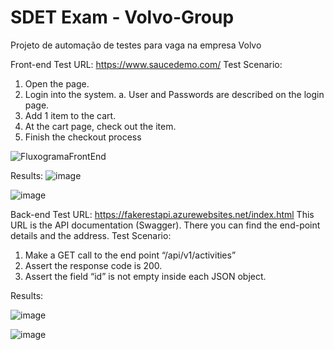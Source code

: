 # SDET Exam - Volvo-Group
Projeto de automação de testes para vaga na empresa Volvo

Front-end Test 
URL: https://www.saucedemo.com/ Test Scenario: 

1. Open the page. 
2. Login into the system. 
	a. User and Passwords are described on the login page. 
3. Add 1 item to the cart. 
4. At the cart page, check out the item. 
5. Finish the checkout process


![FluxogramaFrontEnd](https://github.com/user-attachments/assets/c2665b9b-455c-4a2f-a1ac-717a917184ed)


Results:
![image](https://github.com/user-attachments/assets/182e4e7c-63d6-4f31-a396-7574f341d906)

![image](https://github.com/user-attachments/assets/2cbbc566-c8ed-44a2-908b-5e38be132a2b)

 
Back-end Test 
URL: https://fakerestapi.azurewebsites.net/index.html This URL is the API documentation (Swagger). 
There you can find the end-point details and the address. 
Test Scenario: 

1. Make a GET call to the end point “/api/v1/activities” 
2. Assert the response code is 200. 
3. Assert the field “id” is not empty inside each JSON object.

Results:
 
![image](https://github.com/user-attachments/assets/c85284d2-8817-4295-9a43-6f6c0e129473)
 
![image](https://github.com/user-attachments/assets/7a46dd0e-9215-4309-8681-8118ea7f762c)



